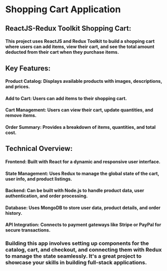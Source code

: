 # Shopping Cart Application
## ReactJS-Redux Toolkit Shopping Cart: 
#### This project uses ReactJS and Redux Toolkit to build a shopping cart where users can add items, view their cart, and see the total amount deducted from their cart when they purchase items.

## Key Features:
#### Product Catalog: Displays available products with images, descriptions, and prices.
#### Add to Cart: Users can add items to their shopping cart.
#### Cart Management: Users can view their cart, update quantities, and remove items.
#### Order Summary: Provides a breakdown of items, quantities, and total cost.

## Technical Overview:
#### Frontend: Built with React for a dynamic and responsive user interface.
#### State Management: Uses Redux to manage the global state of the cart, user info, and product listings.
#### Backend: Can be built with Node.js to handle product data, user authentication, and order processing.
#### Database: Uses MongoDB to store user data, product details, and order history.
#### API Integration: Connects to payment gateways like Stripe or PayPal for secure transactions.

### Building this app involves setting up components for the catalog, cart, and checkout, and connecting them with Redux to manage the state seamlessly. It's a great project to showcase your skills in building full-stack applications.
